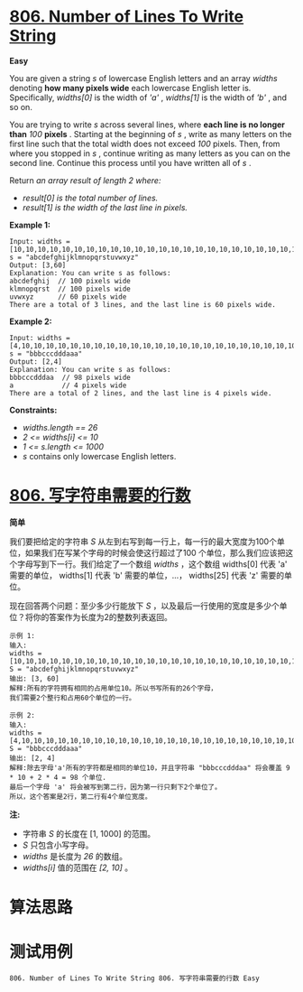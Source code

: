 # [806. Number of Lines To Write String][enTitle]

**Easy**

You are given a string  *s*  of lowercase English letters and an array  *widths*  denoting **how many pixels wide**  each lowercase English letter is. Specifically,  *widths[0]*  is the width of  *'a'* ,  *widths[1]*  is the width of  *'b'* , and so on.

You are trying to write  *s*  across several lines, where **each line is no longer than**  *100* **pixels** . Starting at the beginning of  *s* , write as many letters on the first line such that the total width does not exceed  *100*  pixels. Then, from where you stopped in  *s* , continue writing as many letters as you can on the second line. Continue this process until you have written all of  *s* .

Return  *an array*  *result*  *of length 2 where:* 

-  *result[0]*  *is the total number of lines.*  
-  *result[1]*  *is the width of the last line in pixels.* 



**Example 1:** 

```
Input: widths = [10,10,10,10,10,10,10,10,10,10,10,10,10,10,10,10,10,10,10,10,10,10,10,10,10,10], s = "abcdefghijklmnopqrstuvwxyz"
Output: [3,60]
Explanation: You can write s as follows:
abcdefghij  // 100 pixels wide
klmnopqrst  // 100 pixels wide
uvwxyz      // 60 pixels wide
There are a total of 3 lines, and the last line is 60 pixels wide.
```

**Example 2:** 

```
Input: widths = [4,10,10,10,10,10,10,10,10,10,10,10,10,10,10,10,10,10,10,10,10,10,10,10,10,10], s = "bbbcccdddaaa"
Output: [2,4]
Explanation: You can write s as follows:
bbbcccdddaa  // 98 pixels wide
a            // 4 pixels wide
There are a total of 2 lines, and the last line is 4 pixels wide.
```



**Constraints:** 

-  *widths.length == 26*  
-  *2 <= widths[i] <= 10*  
-  *1 <= s.length <= 1000*  
-  *s*  contains only lowercase English letters.


# [806. 写字符串需要的行数][cnTitle]

**简单**

我们要把给定的字符串  *S*  从左到右写到每一行上，每一行的最大宽度为100个单位，如果我们在写某个字母的时候会使这行超过了100 个单位，那么我们应该把这个字母写到下一行。我们给定了一个数组  *widths*  ，这个数组 widths[0] 代表 'a' 需要的单位， widths[1] 代表 'b' 需要的单位，...， widths[25] 代表 'z' 需要的单位。

现在回答两个问题：至少多少行能放下 *S* ，以及最后一行使用的宽度是多少个单位？将你的答案作为长度为2的整数列表返回。

```
示例 1:
输入: 
widths = [10,10,10,10,10,10,10,10,10,10,10,10,10,10,10,10,10,10,10,10,10,10,10,10,10,10]
S = "abcdefghijklmnopqrstuvwxyz"
输出: [3, 60]
解释:所有的字符拥有相同的占用单位10。所以书写所有的26个字母，
我们需要2个整行和占用60个单位的一行。

```

```
示例 2:
输入: 
widths = [4,10,10,10,10,10,10,10,10,10,10,10,10,10,10,10,10,10,10,10,10,10,10,10,10,10]
S = "bbbcccdddaaa"
输出: [2, 4]
解释:除去字母'a'所有的字符都是相同的单位10，并且字符串 "bbbcccdddaa" 将会覆盖 9 * 10 + 2 * 4 = 98 个单位.
最后一个字母 'a' 将会被写到第二行，因为第一行只剩下2个单位了。
所以，这个答案是2行，第二行有4个单位宽度。

```



**注:** 

- 字符串  *S*  的长度在 [1, 1000] 的范围。 
-  *S*  只包含小写字母。 
-  *widths*  是长度为  *26* 的数组。 
-  *widths[i]*  值的范围在  *[2, 10]* 。




# 算法思路

# 测试用例
```
806. Number of Lines To Write String 806. 写字符串需要的行数 Easy
```

[enTitle]: https://leetcode.com/problems/number-of-lines-to-write-string/
[cnTitle]: https://leetcode-cn.com/problems/number-of-lines-to-write-string/
